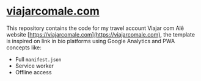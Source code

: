# [viajarcomale.com](https://viajarcomale.com)

This repository contains the code for my travel account Viajar com Alê website [https://viajarcomale.com](https://viajarcomale.com), the template is inspired on link in bio platforms using Google Analytics and PWA concepts like:

* Full `manifest.json`
* Service worker
* Offline access
